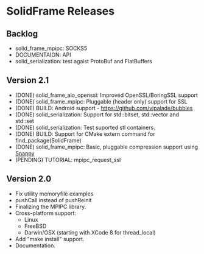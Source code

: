 # SolidFrame Releases

## Backlog

* solid_frame_mpipc: SOCKS5
* DOCUMENTAION: API
* solid_serialization: test agaist ProtoBuf and FlatBuffers

## Version 2.1
* (DONE) solid_frame_aio_openssl: Improved OpenSSL/BoringSSL support
* (DONE) solid_frame_mpipc: Pluggable (header only) support for SSL
* (DONE) BUILD: Android support - https://github.com/vipalade/bubbles
* (DONE) solid_serialization: Support for std::bitset, std::vector<bool> and std::set
* (DONE) solid_serialization: Test suported stl containers.
* (DONE) BUILD: Support for CMake extern command for find_package(SolidFrame)
* (DONE) solid_frame_mpipc: Basic, pluggable compression support using [Snappy](https://google.github.io/snappy/)
* (PENDING) TUTORIAL: mpipc_request_ssl


## Version 2.0
* Fix utility memoryfile examples
* pushCall instead of pushReinit
* Finalizing the MPIPC library.
* Cross-platform support:
	* Linux
	* FreeBSD
	* Darwin/OSX (starting with XCode 8 for thread_local)
* Add "make install" support.
* Documentation.

